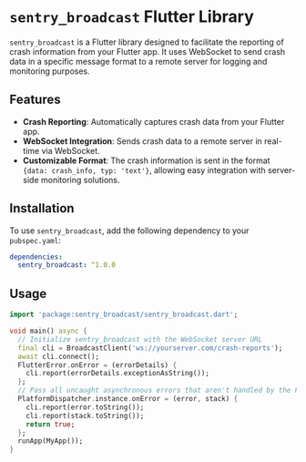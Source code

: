 # `sentry_broadcast` Flutter Library

`sentry_broadcast` is a Flutter library designed to facilitate the reporting of crash information from your Flutter app. It uses WebSocket to send crash data in a specific message format to a remote server for logging and monitoring purposes.

## Features

- **Crash Reporting**: Automatically captures crash data from your Flutter app.
- **WebSocket Integration**: Sends crash data to a remote server in real-time via WebSocket.
- **Customizable Format**: The crash information is sent in the format `{data: crash_info, typ: 'text'}`, allowing easy integration with server-side monitoring solutions.

## Installation

To use `sentry_broadcast`, add the following dependency to your `pubspec.yaml`:

```yaml
dependencies:
  sentry_broadcast: ^1.0.0
```

## Usage

```dart
import 'package:sentry_broadcast/sentry_broadcast.dart';

void main() async {
  // Initialize sentry_broadcast with the WebSocket server URL
  final cli = BroadcastClient('ws://yourserver.com/crash-reports');
  await cli.connect();
  FlutterError.onError = (errorDetails) {
    cli.report(errorDetails.exceptionAsString());
  };
  // Pass all uncaught asynchronous errors that aren't handled by the Flutter framework to Crashlytics
  PlatformDispatcher.instance.onError = (error, stack) {
    cli.report(error.toString());
    cli.report(stack.toString());
    return true;
  };
  runApp(MyApp());
}
```
